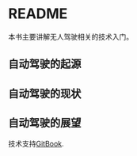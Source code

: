 # README

本书主要讲解无人驾驶相关的技术入门。

## 自动驾驶的起源


## 自动驾驶的现状


## 自动驾驶的展望


技术支持[GitBook](https://github.com/GitbookIO/gitbook).
